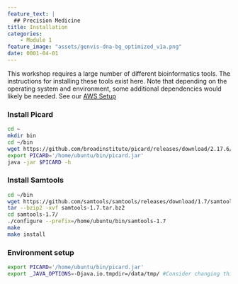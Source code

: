 ```yaml
---
feature_text: |
  ## Precision Medicine
title: Installation
categories:
    - Module 1
feature_image: "assets/genvis-dna-bg_optimized_v1a.png"
date: 0001-04-01
---
```


This workshop requires a large number of different bioinformatics tools. The instructions for installing these tools exist here. Note that depending on the operating system and environment, some additional dependencies would likely be needed. See our [AWS Setup](/module )

### Install Picard

```bash
cd ~
mkdir bin
cd ~/bin
wget https://github.com/broadinstitute/picard/releases/download/2.17.6/picard.jar
export PICARD='/home/ubuntu/bin/picard.jar'
java -jar $PICARD -h
```

### Install Samtools

```bash
cd ~/bin
wget https://github.com/samtools/samtools/releases/download/1.7/samtools-1.7.tar.bz2
tar --bzip2 -xvf samtools-1.7.tar.bz2
cd samtools-1.7/
./configure --prefix=/home/ubuntu/bin/samtools-1.7
make
make install
```

### Environment setup

```bash
export PICARD='/home/ubuntu/bin/picard.jar'
export _JAVA_OPTIONS=-Djava.io.tmpdir=/data/tmp/ #Consider changing this to separate volume for performance
```

